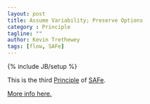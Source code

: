 ```yaml
---
layout: post
title: Assume Variability; Preserve Options
category : Principle
tagline: ""
author: Kevin Trethewey
tags: [flow, SAFe]
---
```

{% include JB/setup %}

This is the third [Principle](/principles.html) of [SAFe](/archetype/SAFe/).

[More info here.](http://scaledagileframework.com/assume-variability-preserve-options/)


